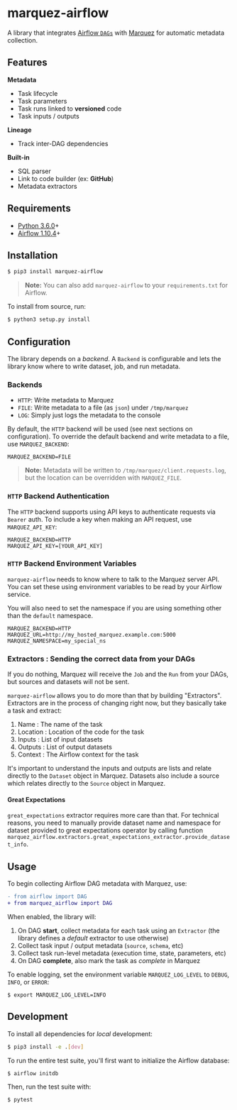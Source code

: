 # marquez-airflow

A library that integrates [Airflow `DAGs`]() with [Marquez](https://github.com/MarquezProject/marquez) for automatic metadata collection.

## Features

**Metadata**

* Task lifecycle
* Task parameters
* Task runs linked to **versioned** code
* Task inputs / outputs

**Lineage**

* Track inter-DAG dependencies

**Built-in**

* SQL parser
* Link to code builder (ex: **GitHub**)
* Metadata extractors

## Requirements

 - [Python 3.6.0](https://www.python.org/downloads)+
 - [Airflow 1.10.4](https://pypi.org/project/apache-airflow)+

## Installation

```bash
$ pip3 install marquez-airflow
```

> **Note:** You can also add `marquez-airflow` to your `requirements.txt` for Airflow.

To install from source, run:

```bash
$ python3 setup.py install
```

## Configuration

The library depends on a _backend_. A `Backend` is configurable and lets the library know where to write dataset, job, and run metadata.

### Backends

* `HTTP`: Write metadata to Marquez
* `FILE`: Write metadata to a file (as `json`) under `/tmp/marquez`
* `LOG`: Simply just logs the metadata to the console

By default, the `HTTP` backend will be used (see next sections on configuration). To override the default backend and write metadata to a file, use `MARQUEZ_BACKEND`:

```
MARQUEZ_BACKEND=FILE
```

> **Note:** Metadata will be written to `/tmp/marquez/client.requests.log`, but the location can be overridden with `MARQUEZ_FILE`.

### `HTTP` Backend Authentication

The `HTTP` backend supports using API keys to authenticate requests via `Bearer` auth. To include a key when making an API request, use `MARQUEZ_API_KEY`:

```
MARQUEZ_BACKEND=HTTP
MARQUEZ_API_KEY=[YOUR_API_KEY]
```

### `HTTP` Backend Environment Variables

`marquez-airflow` needs to know where to talk to the Marquez server API.  You can set these using environment variables to be read by your Airflow service.

You will also need to set the namespace if you are using something other than the `default` namespace.

```
MARQUEZ_BACKEND=HTTP
MARQUEZ_URL=http://my_hosted_marquez.example.com:5000
MARQUEZ_NAMESPACE=my_special_ns
```

### Extractors : Sending the correct data from your DAGs

If you do nothing, Marquez will receive the `Job` and the `Run` from your DAGs, but sources and datasets will not be sent.

`marquez-airflow` allows you to do more than that by building "Extractors".  Extractors are in the process of changing right now, but they basically take a task and extract:

1. Name : The name of the task
2. Location : Location of the code for the task
3. Inputs : List of input datasets
4. Outputs : List of output datasets
5. Context : The Airflow context for the task

It's important to understand the inputs and outputs are lists and relate directly to the `Dataset` object in Marquez.  Datasets also include a source which relates directly to the `Source` object in Marquez.

#### Great Expectations

`great_expectations` extractor requires more care than that. For technical reasons, you need to manually provide dataset 
name and namespace for dataset provided to great expectations operator by calling function `marquez_airflow.extractors.great_expectations_extractor.provide_dataset_info`. 

## Usage

To begin collecting Airflow DAG metadata with Marquez, use:

```diff
- from airflow import DAG
+ from marquez_airflow import DAG
```

When enabled, the library will:

1. On DAG **start**, collect metadata for each task using an `Extractor` (the library defines a _default_ extractor to use otherwise)
2. Collect task input / output metadata (`source`, `schema`, etc)
3. Collect task run-level metadata (execution time, state, parameters, etc)
4. On DAG **complete**, also mark the task as _complete_ in Marquez

To enable logging, set the environment variable `MARQUEZ_LOG_LEVEL` to `DEBUG`, `INFO`, or `ERROR`:

```
$ export MARQUEZ_LOG_LEVEL=INFO
```

## Development

To install all dependencies for _local_ development:

```bash
$ pip3 install -e .[dev]
```

To run the entire test suite, you'll first want to initialize the Airflow database:

```bash
$ airflow initdb
```

Then, run the test suite with:

```bash
$ pytest
```

